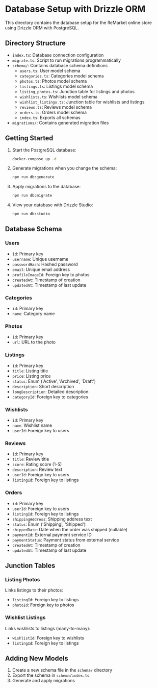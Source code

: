 # Database Setup with Drizzle ORM

This directory contains the database setup for the ReMarket online store using Drizzle ORM with PostgreSQL.

## Directory Structure

- `index.ts`: Database connection configuration
- `migrate.ts`: Script to run migrations programmatically
- `schema/`: Contains database schema definitions
  - `users.ts`: User model schema
  - `categories.ts`: Categories model schema
  - `photos.ts`: Photos model schema
  - `listings.ts`: Listings model schema
  - `listing_photos.ts`: Junction table for listings and photos
  - `wishlists.ts`: Wishlists model schema
  - `wishlist_listings.ts`: Junction table for wishlists and listings
  - `reviews.ts`: Reviews model schema
  - `orders.ts`: Orders model schema
  - `index.ts`: Exports all schemas
- `migrations/`: Contains generated migration files

## Getting Started

1. Start the PostgreSQL database:

   ```bash
   docker-compose up -d
   ```

2. Generate migrations when you change the schema:

   ```bash
   npm run db:generate
   ```

3. Apply migrations to the database:

   ```bash
   npm run db:migrate
   ```

4. View your database with Drizzle Studio:
   ```bash
   npm run db:studio
   ```

## Database Schema

### Users

- `id`: Primary key
- `username`: Unique username
- `passwordHash`: Hashed password
- `email`: Unique email address
- `profileImageId`: Foreign key to photos
- `createdAt`: Timestamp of creation
- `updatedAt`: Timestamp of last update

### Categories

- `id`: Primary key
- `name`: Category name

### Photos

- `id`: Primary key
- `url`: URL to the photo

### Listings

- `id`: Primary key
- `title`: Listing title
- `price`: Listing price
- `status`: Enum ('Active', 'Archived', 'Draft')
- `description`: Short description
- `longDescription`: Detailed description
- `categoryId`: Foreign key to categories

### Wishlists

- `id`: Primary key
- `name`: Wishlist name
- `userId`: Foreign key to users

### Reviews

- `id`: Primary key
- `title`: Review title
- `score`: Rating score (1-5)
- `description`: Review text
- `userId`: Foreign key to users
- `listingId`: Foreign key to listings

### Orders

- `id`: Primary key
- `userId`: Foreign key to users
- `listingId`: Foreign key to listings
- `shippingAddress`: Shipping address text
- `status`: Enum ('Shipping', 'Shipped')
- `shippedDate`: Date when the order was shipped (nullable)
- `paymentId`: External payment service ID
- `paymentStatus`: Payment status from external service
- `createdAt`: Timestamp of creation
- `updatedAt`: Timestamp of last update

## Junction Tables

### Listing Photos

Links listings to their photos:

- `listingId`: Foreign key to listings
- `photoId`: Foreign key to photos

### Wishlist Listings

Links wishlists to listings (many-to-many):

- `wishlistId`: Foreign key to wishlists
- `listingId`: Foreign key to listings

## Adding New Models

1. Create a new schema file in the `schema/` directory
2. Export the schema in `schema/index.ts`
3. Generate and apply migrations
